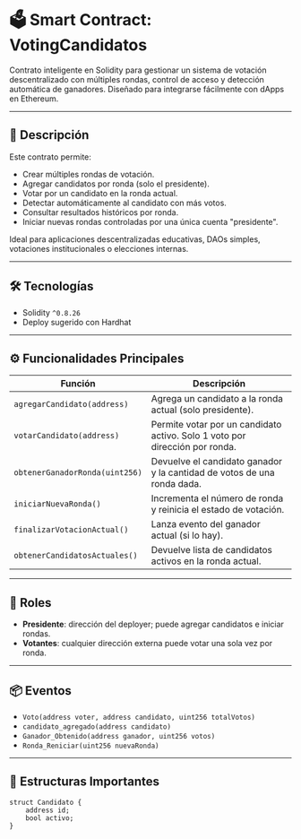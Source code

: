 # 🗳️ Smart Contract: VotingCandidatos

Contrato inteligente en Solidity para gestionar un sistema de votación descentralizado con múltiples rondas, control de acceso y detección automática de ganadores. Diseñado para integrarse fácilmente con dApps en Ethereum.

---

## 📜 Descripción

Este contrato permite:

- Crear múltiples rondas de votación.
- Agregar candidatos por ronda (solo el presidente).
- Votar por un candidato en la ronda actual.
- Detectar automáticamente al candidato con más votos.
- Consultar resultados históricos por ronda.
- Iniciar nuevas rondas controladas por una única cuenta "presidente".

Ideal para aplicaciones descentralizadas educativas, DAOs simples, votaciones institucionales o elecciones internas.

---

## 🛠️ Tecnologías

- Solidity `^0.8.26`
- Deploy sugerido con Hardhat

---

## ⚙️ Funcionalidades Principales

| Función                            | Descripción                                                                 |
|-----------------------------------|-----------------------------------------------------------------------------|
| `agregarCandidato(address)`       | Agrega un candidato a la ronda actual (solo presidente).                   |
| `votarCandidato(address)`         | Permite votar por un candidato activo. Solo 1 voto por dirección por ronda.|
| `obtenerGanadorRonda(uint256)`   | Devuelve el candidato ganador y la cantidad de votos de una ronda dada.    |
| `iniciarNuevaRonda()`             | Incrementa el número de ronda y reinicia el estado de votación.            |
| `finalizarVotacionActual()`       | Lanza evento del ganador actual (si lo hay).                               |
| `obtenerCandidatosActuales()`     | Devuelve lista de candidatos activos en la ronda actual.                   |

---

## 🔐 Roles

- **Presidente**: dirección del deployer; puede agregar candidatos e iniciar rondas.
- **Votantes**: cualquier dirección externa puede votar una sola vez por ronda.

---

## 📦 Eventos

- `Voto(address voter, address candidato, uint256 totalVotos)`
- `candidato_agregado(address candidato)`
- `Ganador_Obtenido(address ganador, uint256 votos)`
- `Ronda_Reniciar(uint256 nuevaRonda)`

---

## 📂 Estructuras Importantes

```solidity
struct Candidato {
    address id;
    bool activo;
}
